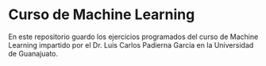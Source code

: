 # Curso de Machine Learning
En este repositorio guardo los ejercicios programados del curso de Machine Learning impartido por el Dr. Luis Carlos Padierna García en la Universidad de Guanajuato.


